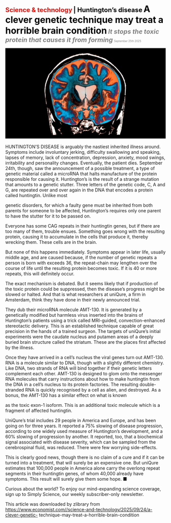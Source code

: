<span style="color:#E3120B; font-size:14.9pt; font-weight:bold;">Science & technology</span> <span style="color:#000000; font-size:14.9pt; font-weight:bold;">| Huntington’s disease</span>
<span style="color:#000000; font-size:21.0pt; font-weight:bold;">A clever genetic technique may treat a horrible brain condition</span>
<span style="color:#808080; font-size:14.9pt; font-weight:bold; font-style:italic;">It stops the toxic protein that causes it from forming</span>
<span style="color:#808080; font-size:6.2pt;">September 25th 2025</span>

![](../images/066_A_clever_genetic_technique_may_treat_a_horrible_brain_condit/p0278_img01.jpeg)

HUNTINGTON’S DISEASE is arguably the nastiest inherited illness around. Symptoms include involuntary jerking, difficulty swallowing and speaking, lapses of memory, lack of concentration, depression, anxiety, mood swings, irritability and personality changes. Eventually, the patient dies. September 24th, though, saw the announcement of a possible treatment, a type of genetic material called a microRNA that halts manufacture of the protein responsible for causing it. Huntington’s is the result of a strange mutation that amounts to a genetic stutter. Three letters of the genetic code, C, A and G, are repeated over and over again in the DNA that encodes a protein called huntingtin. Unlike most

genetic disorders, for which a faulty gene must be inherited from both parents for someone to be affected, Huntington’s requires only one parent to have the stutter for it to be passed on.

Everyone has some CAG repeats in their huntingtin genes, but if there are too many of them, trouble ensues. Something goes wrong with the resulting protein, causing it to accumulate in the cells that produce it, thereby wrecking them. These cells are in the brain.

But none of this happens immediately. Symptoms appear in later life, usually middle age, and are caused because, if the number of genetic repeats a person is born with exceeds 36, the repeat-chain may lengthen over the course of life until the resulting protein becomes toxic. If it is 40 or more repeats, this will definitely occur.

The exact mechanism is debated. But it seems likely that if production of the toxic protein could be suppressed, then the disease’s progress might be slowed or halted. And that is what researchers at uniQure, a firm in Amsterdam, think they have done in their newly announced trial.

They dub their microRNA molecule AMT-130. It is generated by a genetically modified but harmless virus inserted into the brains of Huntington’s patients using a trick called MRI-guided, convection-enhanced stereotactic delivery. This is an established technique capable of great precision in the hands of a trained surgeon. The targets of uniQure’s initial experiments were the caudate nucleus and putamen areas of a deeply buried brain structure called the striatum. These are the places first affected by the illness.

Once they have arrived in a cell’s nucleus the viral genes turn out AMT-130. RNA is a molecule similar to DNA, though with a slightly different chemistry. Like DNA, two strands of RNA will bind together if their genetic letters complement each other. AMT-130 is designed to glom onto the messenger RNA molecules that carry instructions about how to make huntingtin from the DNA in a cell’s nucleus to its protein factories. The resulting double-stranded RNA is quickly recognised by a cell as alien, and destroyed. As a bonus, the AMT-130 has a similar effect on what is known

as the toxic exon-1 isoform. This is an additional toxic molecule which is a fragment of affected huntingtin.

UniQure’s trial includes 29 people in America and Europe, and has been going on for three years. It reported a 75% slowing of disease progression, according to one widely used measure of Huntington’s development, and a 60% slowing of progression by another. It reported, too, that a biochemical signal associated with disease severity, which can be sampled from the cerebrospinal fluid, was reduced. There were few worrying side-effects.

This is clearly good news, though there is no claim of a cure and if it can be turned into a treatment, that will surely be an expensive one. But uniQure estimates that 100,000 people in America alone carry the overlong repeat segments in their huntingtin genes, of whom 40,000 already have symptoms. This result will surely give them some hope. ■

Curious about the world? To enjoy our mind-expanding science coverage, sign up to Simply Science, our weekly subscriber-only newsletter.

This article was downloaded by zlibrary from https://www.economist.com//science-and-technology/2025/09/24/a-clever-genetic- technique-may-treat-a-horrible-brain-condition